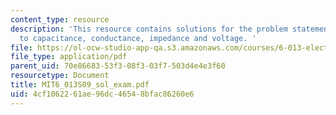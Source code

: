 ```yaml
---
content_type: resource
description: 'This resource contains solutions for the problem statements related
  to capacitance, conductance, impedance and voltage. '
file: https://ol-ocw-studio-app-qa.s3.amazonaws.com/courses/6-013-electromagnetics-and-applications-spring-2009/4cf1062261ae96dc46548bfac86260e6_MIT6_013S09_sol_exam.pdf
file_type: application/pdf
parent_uid: 70e86683-53f3-08f3-03f7-503d4e4e3f60
resourcetype: Document
title: MIT6_013S09_sol_exam.pdf
uid: 4cf10622-61ae-96dc-4654-8bfac86260e6
---
```

